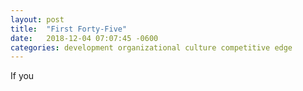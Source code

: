 ```yaml
---
layout: post
title:  "First Forty-Five"
date:   2018-12-04 07:07:45 -0600
categories: development organizational culture competitive edge
---
```


If you 
